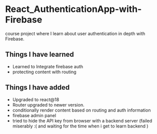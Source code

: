 # React_AuthenticationApp-with-Firebase

course project where I learn about user authentication in depth with Firebase.

## Things I have learned

- Learned to Integrate firebase auth
- protecting content with routing

## Things I have added

- Upgraded to react@18
- Router upgraded to newer version.
- conditionally render content based on routing and auth information
- firebase admin panel
- tried to hide the API key from browser with a backend server (failed miserably :( and waiting for the time when i get to learn backend )
